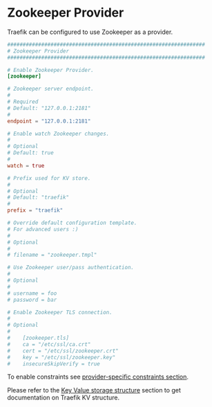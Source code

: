 # Zookeeper Provider

Traefik can be configured to use Zookeeper as a provider.

```toml
################################################################
# Zookeeper Provider
################################################################

# Enable Zookeeper Provider.
[zookeeper]

# Zookeeper server endpoint.
#
# Required
# Default: "127.0.0.1:2181"
#
endpoint = "127.0.0.1:2181"

# Enable watch Zookeeper changes.
#
# Optional
# Default: true
#
watch = true

# Prefix used for KV store.
#
# Optional
# Default: "traefik"
#
prefix = "traefik"

# Override default configuration template.
# For advanced users :)
#
# Optional
#
# filename = "zookeeper.tmpl"

# Use Zookeeper user/pass authentication.
#
# Optional
#
# username = foo
# password = bar

# Enable Zookeeper TLS connection.
#
# Optional
#
#    [zookeeper.tls]
#    ca = "/etc/ssl/ca.crt"
#    cert = "/etc/ssl/zookeeper.crt"
#    key = "/etc/ssl/zookeeper.key"
#    insecureSkipVerify = true
```

To enable constraints see [provider-specific constraints section](/configuration/commons/#provider-specific).

Please refer to the [Key Value storage structure](/user-guide/kv-config/#key-value-storage-structure) section to get documentation on Traefik KV structure.
